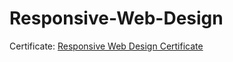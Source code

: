 # Responsive-Web-Design

Certificate: 
[Responsive Web Design Certificate](https://www.freecodecamp.org/certification/srivinaya/responsive-web-design)
